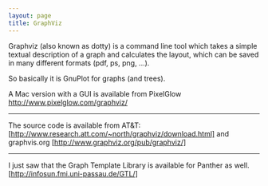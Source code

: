 ```yaml
---
layout: page
title: GraphViz
---
```


Graphviz (also known as dotty) is a command line tool which takes a simple textual description of a graph and calculates the layout, which can be saved in many different formats (pdf, ps, png, ...).

So basically it is GnuPlot for graphs (and trees).

A Mac version with a GUI is available from PixelGlow http://www.pixelglow.com/graphviz/

----

The source code is available from AT&T:  [http://www.research.att.com/~north/graphviz/download.html] and     graphvis.org  [http://www.graphviz.org/pub/graphviz/]

----

I just saw that the Graph Template Library is available for Panther as well.  [http://infosun.fmi.uni-passau.de/GTL/]

